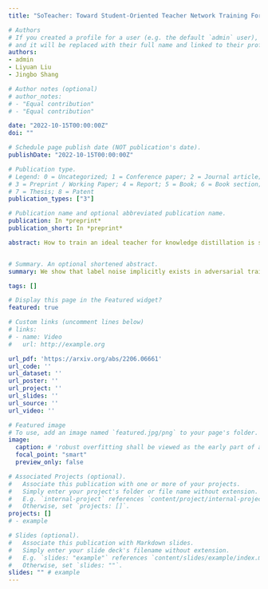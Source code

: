 ```yaml
---
title: "SoTeacher: Toward Student-Oriented Teacher Network Training For Knowledge Distillation"

# Authors
# If you created a profile for a user (e.g. the default `admin` user), write the username (folder name) here 
# and it will be replaced with their full name and linked to their profile.
authors:
- admin
- Liyuan Liu
- Jingbo Shang

# Author notes (optional)
# author_notes:
# - "Equal contribution"
# - "Equal contribution"

date: "2022-10-15T00:00:00Z"
doi: ""

# Schedule page publish date (NOT publication's date).
publishDate: "2022-10-15T00:00:00Z"

# Publication type.
# Legend: 0 = Uncategorized; 1 = Conference paper; 2 = Journal article;
# 3 = Preprint / Working Paper; 4 = Report; 5 = Book; 6 = Book section;
# 7 = Thesis; 8 = Patent
publication_types: ["3"]

# Publication name and optional abbreviated publication name.
publication: In *preprint*
publication_short: In *preprint*

abstract: How to train an ideal teacher for knowledge distillation is still an open problem. It has been widely observed that a best-performing teacher does not necessarily yield the best-performing student, suggesting a fundamental discrepancy between the current practice in teacher training and the distillation objective. To fill this gap, we explore the feasibility of training a teacher that is oriented toward stu- dent performance with empirical risk minimization. Our analyses are inspired by the recent findings that the effectiveness of knowledge distillation hinges on the teacher’s capability to approximate the true label distribution of training inputs. We theoretically established that (1) the empirical risk minimizer can provably approximate the true label distribution of training data if the loss function is a proper scoring rule and the hypothesis function is locally-Lipschitz continuous around training inputs; and (2) when data augmentation is employed for training, an additional constraint is required that the minimizer has to produce consistent predictions across augmented views of the same training input. In light of our theory, we propose a teacher training method SoTeacher which renovates the em- pirical risk minimization by incorporating Lipschitz regularization and consistency regularization. Experiments on two benchmark datasets confirm that SoTeacher can improve student performance significantly and consistently across various knowledge distillation algorithms and teacher-student pairs.


# Summary. An optional shortened abstract.
summary: We show that label noise implicitly exists in adversarial training and can explain robust overfitting as well as its intriguing behaviors.

tags: []

# Display this page in the Featured widget?
featured: true

# Custom links (uncomment lines below)
# links:
# - name: Video
#   url: http://example.org

url_pdf: 'https://arxiv.org/abs/2206.06661'
url_code: ''
url_dataset: ''
url_poster: ''
url_project: ''
url_slides: ''
url_source: ''
url_video: ''

# Featured image
# To use, add an image named `featured.jpg/png` to your page's folder. 
image:
  caption: # 'robust overfitting shall be viewed as the early part of an epoch-wise double descent'
  focal_point: "smart"
  preview_only: false

# Associated Projects (optional).
#   Associate this publication with one or more of your projects.
#   Simply enter your project's folder or file name without extension.
#   E.g. `internal-project` references `content/project/internal-project/index.md`.
#   Otherwise, set `projects: []`.
projects: []
# - example

# Slides (optional).
#   Associate this publication with Markdown slides.
#   Simply enter your slide deck's filename without extension.
#   E.g. `slides: "example"` references `content/slides/example/index.md`.
#   Otherwise, set `slides: ""`.
slides: "" # example
---
```


<!--
{{% callout note %}}
Click the *Cite* button above to demo the feature to enable visitors to import publication metadata into their reference management software.
{{% /callout %}}

{{% callout note %}}
Create your slides in Markdown - click the *Slides* button to check out the example.
{{% /callout %}}
-->

<!--
Supplementary notes can be added here, including [code, math, and images](https://wowchemy.com/docs/writing-markdown-latex/).
-->
